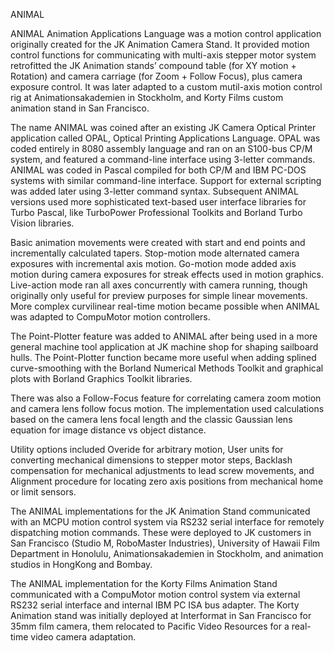 ANIMAL

ANIMAL Animation Applications Language was a motion control application originally created for the JK Animation Camera Stand. It provided motion control functions for communicating with multi-axis stepper motor system retrofitted the JK Animation stands’ compound table (for XY motion + Rotation) and camera carriage (for Zoom + Follow Focus), plus camera exposure control. It was later adapted to a custom mutil-axis motion control rig at Animationsakademien in Stockholm, and Korty Films custom animation stand in San Francisco.

The name ANIMAL was coined after an existing JK Camera Optical Printer application called OPAL, Optical Printing Applications Language. OPAL was coded entirely in 8080 assembly language and ran on an S100-bus CP/M system, and featured a command-line interface using 3-letter commands. ANIMAL was coded in Pascal compiled for both CP/M and IBM PC-DOS systems with similar command-line interface. Support for external scripting was added later using 3-letter command syntax. Subsequent ANIMAL versions used more sophisticated text-based user interface libraries for Turbo Pascal, like TurboPower Professional Toolkits and Borland Turbo Vision libraries.

Basic animation movements were created with start and end points and incrementally calculated tapers. Stop-motion mode alternated camera exposures with incremental axis motion. Go-motion mode added axis motion during camera exposures for streak effects used in motion graphics. Live-action mode ran all axes concurrently with camera running, though originally only useful for preview purposes for simple linear movements. More complex curvilinear real-time motion became possible when ANIMAL was adapted to CompuMotor motion controllers.

The Point-Plotter feature was added to ANIMAL after being used in a more general machine tool application at JK machine shop for shaping sailboard hulls. The Point-Plotter function became more useful when adding splined curve-smoothing with the Borland Numerical Methods Toolkit and graphical plots with Borland Graphics Toolkit libraries.

There was also a Follow-Focus feature for correlating camera zoom motion and camera lens follow focus motion. The implementation used calculations based on the camera lens focal length and the classic Gaussian lens equation for image distance vs object distance.

Utility options included Overide for arbitrary motion, User units for converting mechanical dimensions to stepper motor steps, Backlash compensation for mechanical adjustments to lead screw movements, and Alignment procedure for locating zero axis positions from mechanical home or limit sensors.

The ANIMAL implementations for the JK Animation Stand communicated with an MCPU motion control system via RS232 serial interface for remotely dispatching motion commands. These were deployed to JK customers in San Francisco (Studio M, RoboMaster Industries), University of Hawaii Film Department in Honolulu, Animationsakademien in Stockholm, and animation studios in HongKong and Bombay.

The ANIMAL implementation for the Korty Films Animation Stand communicated with a CompuMotor motion control system via external RS232 serial interface and internal IBM PC ISA bus adapter. The Korty Animation stand was initially deployed at Interformat in San Francisco for 35mm film camera, them relocated to Pacific Video Resources for a real-time video camera adaptation.


